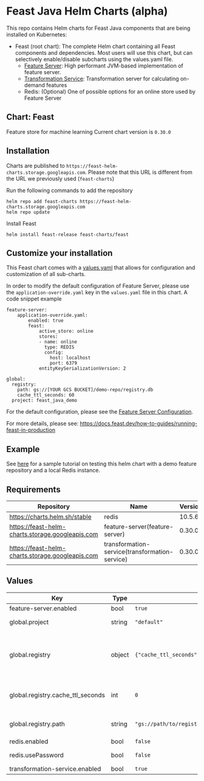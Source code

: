# Feast Java Helm Charts (alpha)

This repo contains Helm charts for Feast Java components that are being installed on Kubernetes:
* Feast (root chart): The complete Helm chart containing all Feast components and dependencies. Most users will use this chart, but can selectively enable/disable subcharts using the values.yaml file.
    * [Feature Server](charts/feature-server): High performant JVM-based implementation of feature server.
    * [Transformation Service](charts/transformation-service): Transformation server for calculating on-demand features
    * Redis: (Optional) One of possible options for an online store used by Feature Server
   
## Chart: Feast

Feature store for machine learning Current chart version is `0.30.0`

## Installation

Charts are published to `https://feast-helm-charts.storage.googleapis.com`. Please note that this URL is different from the URL we previously used (`feast-charts`)

Run the following commands to add the repository

```
helm repo add feast-charts https://feast-helm-charts.storage.googleapis.com
helm repo update
```

Install Feast
```
helm install feast-release feast-charts/feast
```

## Customize your installation

This Feast chart comes with a [values.yaml](values.yaml) that allows for configuration and customization of all sub-charts.

In order to modify the default configuration of Feature Server, please use the `application-override.yaml` key in the `values.yaml` file in this chart. A code snippet example
```
feature-server:
    application-override.yaml:
        enabled: true
        feast:
            active_store: online
            stores:
            - name: online
              type: REDIS
              config:
                host: localhost
                port: 6379
            entityKeySerializationVersion: 2

global:
  registry:
    path: gs://[YOUR GCS BUCKET]/demo-repo/registry.db
    cache_ttl_seconds: 60
  project: feast_java_demo

```

For the default configuration, please see the [Feature Server Configuration](https://github.com/feast-dev/feast/blob/master/java/serving/src/main/resources/application.yml).

For more details, please see: https://docs.feast.dev/how-to-guides/running-feast-in-production

## Example
See [here](https://github.com/feast-dev/feast/tree/master/examples/java-demo) for a sample tutorial on testing this helm chart with a demo feature repository and a local Redis instance.

## Requirements

| Repository | Name | Version |
|------------|------|---------|
| https://charts.helm.sh/stable | redis | 10.5.6 |
| https://feast-helm-charts.storage.googleapis.com | feature-server(feature-server) | 0.30.0 |
| https://feast-helm-charts.storage.googleapis.com | transformation-service(transformation-service) | 0.30.0 |

## Values

| Key | Type | Default | Description |
|-----|------|---------|-------------|
| feature-server.enabled | bool | `true` |  |
| global.project | string | `"default"` | Project from feature_store.yaml |
| global.registry | object | `{"cache_ttl_seconds":0,"path":"gs://path/to/registry.db"}` | Information about registry managed by Feast Python SDK (must be in sync with feature_store.yaml) |
| global.registry.cache_ttl_seconds | int | `0` | Registry cache (in memory) will be refreshed on this interval |
| global.registry.path | string | `"gs://path/to/registry.db"` | Path to the registry file managed by Feast Python SDK |
| redis.enabled | bool | `false` | Flag to install Redis |
| redis.usePassword | bool | `false` | Disable redis password |
| transformation-service.enabled | bool | `true` |  |